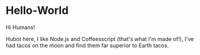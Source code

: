 # Hello-World

Hi Humans!

Hubot here, I like Node.js and Coffeesscript (that's what I'm made of!),
I've had tacos on the moon and find them far superior to Earth tacos.
